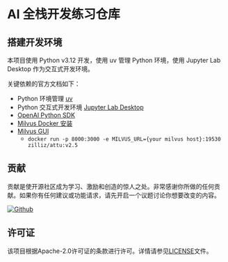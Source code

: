 # AI 全栈开发练习仓库

## 搭建开发环境

本项目使用 Python v3.12 开发，使用 uv 管理 Python 环境，使用 Jupyter Lab Desktop 作为交互式开发环境。

关键依赖的官方文档如下：

- Python 环境管理 [uv](https://docs.astral.sh/uv/)
- Python 交互式开发环境 [Jupyter Lab Desktop](https://github.com/jupyterlab/jupyterlab-desktop)
- [OpenAI Python SDK](https://github.com/openai/openai-python?tab=readme-ov-file#installation) 
- [Milvus Docker 安装](https://milvus.io/docs/v2.2.x/install_standalone-docker.md)
- [Milvus GUI](https://github.com/zilliz/attu)
  - `docker run -p 8000:3000 -e MILVUS_URL={your milvus host}:19530 zilliz/attu:v2.5`

## 贡献

贡献是使开源社区成为学习、激励和创造的惊人之处。非常感谢你所做的任何贡献。如果你有任何建议或功能请求，请先开启一个议题讨论你想要改变的内容。

<a href='https://github.com/repo-reviews/repo-reviews.github.io/blob/main/create.md' target="_blank"><img alt='Github' src='https://img.shields.io/badge/review_me-100000?style=flat&logo=Github&logoColor=white&labelColor=888888&color=555555'/></a>

## 许可证

该项目根据Apache-2.0许可证的条款进行许可。详情请参见[LICENSE](LICENSE)文件。